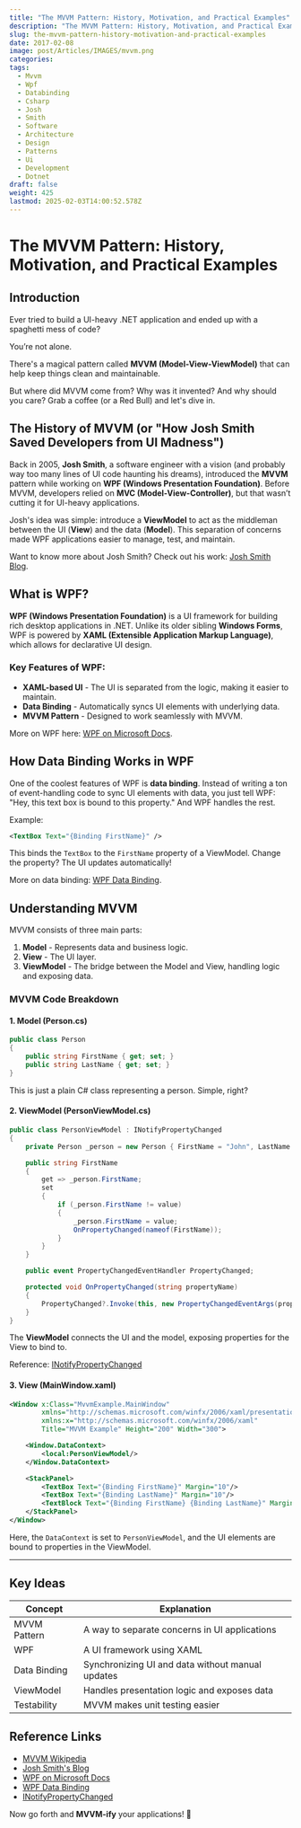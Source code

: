 ```yaml
---
title: "The MVVM Pattern: History, Motivation, and Practical Examples"
description: "The MVVM Pattern: History, Motivation, and Practical Examples"
slug: the-mvvm-pattern-history-motivation-and-practical-examples
date: 2017-02-08
image: post/Articles/IMAGES/mvvm.png
categories: 
tags:
  - Mvvm
  - Wpf
  - Databinding
  - Csharp
  - Josh
  - Smith
  - Software
  - Architecture
  - Design
  - Patterns
  - Ui
  - Development
  - Dotnet
draft: false
weight: 425
lastmod: 2025-02-03T14:00:52.578Z
---
```

# The MVVM Pattern: History, Motivation, and Practical Examples

## Introduction

Ever tried to build a UI-heavy .NET application and ended up with a spaghetti mess of code?

You’re not alone.

There's a magical pattern called **MVVM (Model-View-ViewModel)** that can help keep things clean and maintainable.

But where did MVVM come from? Why was it invented? And why should you care? Grab a coffee (or a Red Bull) and let's dive in.

## The History of MVVM (or "How Josh Smith Saved Developers from UI Madness")

Back in 2005, **Josh Smith**, a software engineer with a vision (and probably way too many lines of UI code haunting his dreams), introduced the **MVVM** pattern while working on **WPF (Windows Presentation Foundation)**. Before MVVM, developers relied on **MVC (Model-View-Controller)**, but that wasn’t cutting it for UI-heavy applications.

Josh's idea was simple: introduce a **ViewModel** to act as the middleman between the UI (**View**) and the data (**Model**). This separation of concerns made WPF applications easier to manage, test, and maintain.

Want to know more about Josh Smith? Check out his work: [Josh Smith Blog](https://joshsmithonwpf.wordpress.com/).

## What is WPF?

**WPF (Windows Presentation Foundation)** is a UI framework for building rich desktop applications in .NET. Unlike its older sibling **Windows Forms**, WPF is powered by **XAML (Extensible Application Markup Language)**, which allows for declarative UI design.

### Key Features of WPF:

* **XAML-based UI** - The UI is separated from the logic, making it easier to maintain.
* **Data Binding** - Automatically syncs UI elements with underlying data.
* **MVVM Pattern** - Designed to work seamlessly with MVVM.

More on WPF here: [WPF on Microsoft Docs](https://learn.microsoft.com/en-us/dotnet/desktop/wpf/).

## How Data Binding Works in WPF

One of the coolest features of WPF is **data binding**. Instead of writing a ton of event-handling code to sync UI elements with data, you just tell WPF: "Hey, this text box is bound to this property." And WPF handles the rest.

Example:

```xml
<TextBox Text="{Binding FirstName}" />
```

This binds the `TextBox` to the `FirstName` property of a ViewModel. Change the property? The UI updates automatically!

More on data binding: [WPF Data Binding](https://learn.microsoft.com/en-us/dotnet/desktop/wpf/data).

## Understanding MVVM

MVVM consists of three main parts:

1. **Model** - Represents data and business logic.
2. **View** - The UI layer.
3. **ViewModel** - The bridge between the Model and View, handling logic and exposing data.

### MVVM Code Breakdown

#### 1. Model (Person.cs)

```csharp
public class Person
{
    public string FirstName { get; set; }
    public string LastName { get; set; }
}
```

This is just a plain C# class representing a person. Simple, right?

#### 2. ViewModel (PersonViewModel.cs)

```csharp
public class PersonViewModel : INotifyPropertyChanged
{
    private Person _person = new Person { FirstName = "John", LastName = "Doe" };

    public string FirstName
    {
        get => _person.FirstName;
        set
        {
            if (_person.FirstName != value)
            {
                _person.FirstName = value;
                OnPropertyChanged(nameof(FirstName));
            }
        }
    }

    public event PropertyChangedEventHandler PropertyChanged;

    protected void OnPropertyChanged(string propertyName)
    {
        PropertyChanged?.Invoke(this, new PropertyChangedEventArgs(propertyName));
    }
}
```

The **ViewModel** connects the UI and the model, exposing properties for the View to bind to.

Reference: [INotifyPropertyChanged](https://learn.microsoft.com/en-us/dotnet/api/system.componentmodel.inotifypropertychanged)

#### 3. View (MainWindow.xaml)

```xml
<Window x:Class="MvvmExample.MainWindow"
        xmlns="http://schemas.microsoft.com/winfx/2006/xaml/presentation"
        xmlns:x="http://schemas.microsoft.com/winfx/2006/xaml"
        Title="MVVM Example" Height="200" Width="300">

    <Window.DataContext>
        <local:PersonViewModel/>
    </Window.DataContext>

    <StackPanel>
        <TextBox Text="{Binding FirstName}" Margin="10"/>
        <TextBox Text="{Binding LastName}" Margin="10"/>
        <TextBlock Text="{Binding FirstName} {Binding LastName}" Margin="10"/>
    </StackPanel>
</Window>
```

Here, the `DataContext` is set to `PersonViewModel`, and the UI elements are bound to properties in the ViewModel.

***

## Key Ideas

| Concept      | Explanation                                      |
| ------------ | ------------------------------------------------ |
| MVVM Pattern | A way to separate concerns in UI applications    |
| WPF          | A UI framework using XAML                        |
| Data Binding | Synchronizing UI and data without manual updates |
| ViewModel    | Handles presentation logic and exposes data      |
| Testability  | MVVM makes unit testing easier                   |

## Reference Links

* [MVVM Wikipedia](https://en.wikipedia.org/wiki/Model%E2%80%93view%E2%80%93viewmodel)
* [Josh Smith's Blog](https://joshsmithonwpf.wordpress.com/)
* [WPF on Microsoft Docs](https://learn.microsoft.com/en-us/dotnet/desktop/wpf/)
* [WPF Data Binding](https://learn.microsoft.com/en-us/dotnet/desktop/wpf/data)
* [INotifyPropertyChanged](https://learn.microsoft.com/en-us/dotnet/api/system.componentmodel.inotifypropertychanged)

Now go forth and **MVVM-ify** your applications! 🚀
